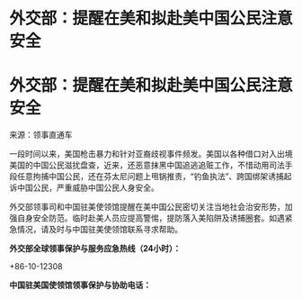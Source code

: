 # 外交部：提醒在美和拟赴美中国公民注意安全

# 外交部：提醒在美和拟赴美中国公民注意安全

来源：领事直通车

一段时间以来，美国枪击暴力和针对亚裔歧视事件频发。美国以各种借口对入出境美国的中国公民滋扰盘查，近来，还恶意抹黑中国追逃追赃工作，不惜动用司法手段任意拘捕中国公民，还在芬太尼问题上甩锅推责，“钓鱼执法”、跨国绑架诱捕起诉中国公民，严重威胁中国公民人身安全。

外交部领事司和中国驻美使领馆提醒在美中国公民密切关注当地社会治安形势，加强自身安全防范。临时赴美人员应提高警惕，提防落入美陷阱及诱捕圈套。如遇紧急情况，请及时与中国驻美使领馆联系寻求帮助。

**外交部全球领事保护与服务应急热线（24小时）：**

+86-10-12308

**中国驻美国使领馆领事保护与协助电话：**

